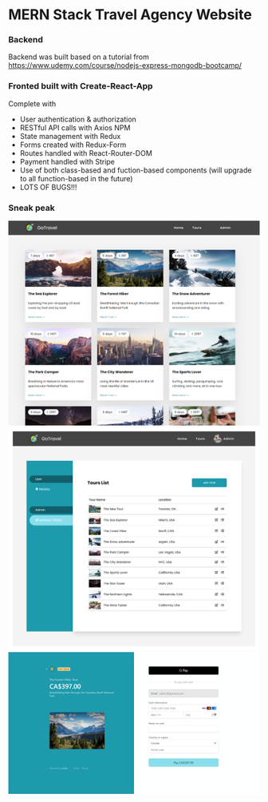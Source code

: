 # MERN Stack Travel Agency Website

### Backend 

Backend was built based on a tutorial from https://www.udemy.com/course/nodejs-express-mongodb-bootcamp/


### Fronted built with Create-React-App

Complete with
  * User authentication & authorization
  * RESTful API calls with Axios NPM
  * State management with Redux
  * Forms created with Redux-Form
  * Routes handled with React-Router-DOM
  * Payment handled with Stripe
  * Use of both class-based and fuction-based components (will upgrade to all function-based in the future)
  * LOTS OF BUGS!!!

### Sneak peak
![Tours](./public/screenshots/tours.png)
![Admin Page](./public/screenshots/createtour.png)
![Stripe](./public/screenshots/stripe.png)
